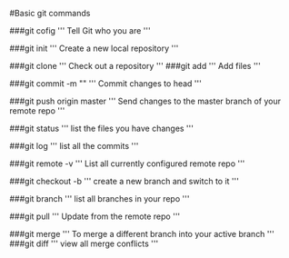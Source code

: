 #Basic git commands

###git cofig
'''
Tell Git who you are
'''

###git init
'''
Create a new local repository
'''

###git clone <path>
'''
Check out a repository
'''
###git add <filename>
'''
Add files
'''

###git commit -m ""
'''
Commit changes to head
'''

###git push origin master
'''
Send changes to the master branch of your remote repo
'''

###git status
'''
list the files you have changes
'''

###git log
'''
list all the commits
'''

###git remote -v
'''
List all currently configured remote repo
'''

###git checkout -b <branchname>
'''
create a new branch and switch to it
'''

###git branch
'''
list all branches in your repo
'''

###git pull
'''
Update from the remote repo
'''

###git merge <branchname>
'''
To merge a different branch into your active branch
'''
###git diff
'''
view all merge conflicts
'''
